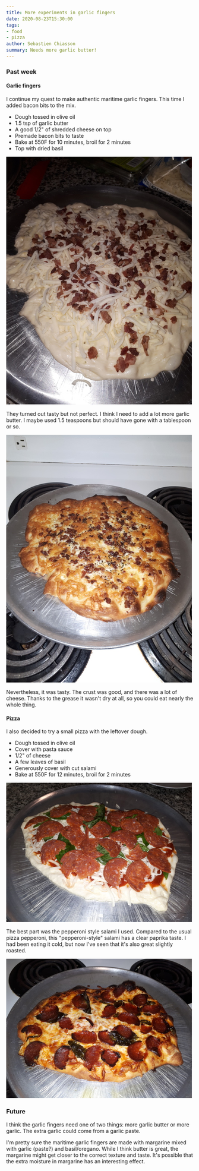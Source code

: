 ```yaml
---
title: More experiments in garlic fingers
date: 2020-08-23T15:30:00
tags:
- food
- pizza
author: Sebastien Chiasson
summary: Needs more garlic butter!
---
```


### Past week

#### Garlic fingers

I continue my quest to make authentic maritime garlic fingers. This time I added bacon bits to the mix.

  * Dough tossed in olive oil
  * 1.5 tsp of garlic butter
  * A good 1/2" of shredded cheese on top
  * Premade bacon bits to taste
  * Bake at 550F for 10 minutes, broil for 2 minutes
  * Top with dried basil

![Uncooked fingers](images/20200822_182702.jpg)

They turned out tasty but not perfect. I think I need to add a lot more garlic butter. I maybe used 1.5 teaspoons but should have gone with a tablespoon or so.

![Uncooked fingers](images/20200822_184557.jpg)

Nevertheless, it was tasty. The crust was good, and there was a lot of cheese. Thanks to the grease it wasn't dry at all, so you could eat nearly the whole thing.

#### Pizza

I also decided to try a small pizza with the leftover dough.

  * Dough tossed in olive oil
  * Cover with pasta sauce
  * 1/2" of cheese
  * A few leaves of basil
  * Generously cover with cut salami
  * Bake at 550F for 12 minutes, broil for 2 minutes

![Uncooked pizza](images/20200822_183610.jpg)

The best part was the pepperoni style salami I used. Compared to the usual pizza pepperoni, this "pepperoni-style" salami has a clear paprika taste. I had been eating it cold, but now I've seen that it's also great slightly roasted.

![Cooked pizza](images/20200822_185840.jpg)

### Future

I think the garlic fingers need one of two things: more garlic butter or more garlic. The extra garlic could come from a garlic paste.

I'm pretty sure the maritime garlic fingers are made with margarine mixed with garlic (paste?) and basil/oregano. While I think butter is great, the margarine might get closer to the correct texture and taste. It's possible that the extra moisture in margarine has an interesting effect.
